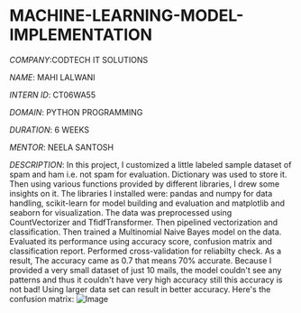 # MACHINE-LEARNING-MODEL-IMPLEMENTATION

*COMPANY*:CODTECH IT SOLUTIONS

*NAME*: MAHI LALWANI

*INTERN ID*: CT06WA55

*DOMAIN*: PYTHON PROGRAMMING

*DURATION*: 6 WEEKS

*MENTOR*: NEELA SANTOSH

*DESCRIPTION*:
In this project, I customized a little labeled sample dataset of spam and ham i.e. not spam for evaluation. Dictionary was used to store it. Then using various functions provided by different libraries, I drew some insights on it.
The libraries I installed were:
pandas and numpy for data handling, scikit-learn for model building and evaluation and matplotlib and seaborn for visualization.
The data was preprocessed using CountVectorizer and TfidfTransformer. Then pipelined vectorization and classification.
Then trained a Multinomial Naive Bayes model on the data. Evaluated its performance using accuracy score, confusion matrix and classification report.
Performed cross-validation for reliabilty check.
As a result, The accuracy came as 0.7 that means 70% accurate. Because I provided a very small dataset of just 10 mails, the model couldn't see any patterns and thus it couldn't have very high accuracy still this accuracy is not bad!
Using larger data set can result in better accuracy.
Here's the confusion matrix:
![Image](https://github.com/user-attachments/assets/7e7a7234-95ff-4d3a-a071-e864b0c3ec83)
